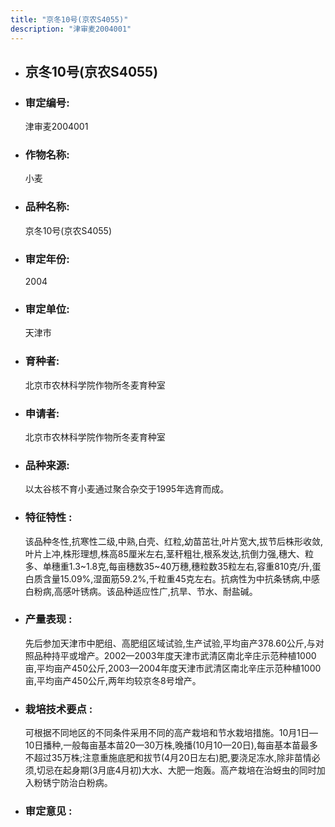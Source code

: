 ```yaml
---
title: "京冬10号(京农S4055)"
description: "津审麦2004001"
---
```

* ## 京冬10号(京农S4055)
* ###  审定编号:  
   津审麦2004001

*  ### 作物名称:  
   小麦

*   ###  品种名称: 
    京冬10号(京农S4055)

*   ### 审定年份: 
    2004

*   ### 审定单位:  
    天津市

*   ### 育种者:  
    北京市农林科学院作物所冬麦育种室

*   ### 申请者:  
    北京市农林科学院作物所冬麦育种室

*   ### 品种来源:  
    以太谷核不育小麦通过聚合杂交于1995年选育而成。

*   ### 特征特性 : 
    该品种冬性,抗寒性二级,中熟,白壳、红粒,幼苗茁壮,叶片宽大,拔节后株形收敛,叶片上冲,株形理想,株高85厘米左右,茎秆粗壮,根系发达,抗倒力强,穗大、粒多、单穗重1.3~1.8克,每亩穗数35~40万穗,穗粒数35粒左右,容重810克/升,蛋白质含量15.09%,湿面筋59.2%,千粒重45克左右。抗病性为中抗条锈病,中感白粉病,高感叶锈病。该品种适应性广,抗旱、节水、耐盐碱。

*   ### 产量表现 : 
    先后参加天津市中肥组、高肥组区域试验,生产试验,平均亩产378.60公斤,与对照品种持平或增产。2002—2003年度天津市武清区南北辛庄示范种植1000亩,平均亩产450公斤,2003—2004年度天津市武清区南北辛庄示范种植1000亩,平均亩产450公斤,两年均较京冬8号增产。

*   ### 栽培技术要点 : 
    可根据不同地区的不同条件采用不同的高产栽培和节水栽培措施。10月1日—10日播种,一般每亩基本苗20—30万株,晚播(10月10—20日),每亩基本苗最多不超过35万株;注意重施底肥和拔节(4月20日左右)肥,要浇足冻水,除非苗情必须,切忌在起身期(3月底4月初)大水、大肥一炮轰。高产栽培在治蚜虫的同时加入粉锈宁防治白粉病。

*   ### 审定意见 : 
    
